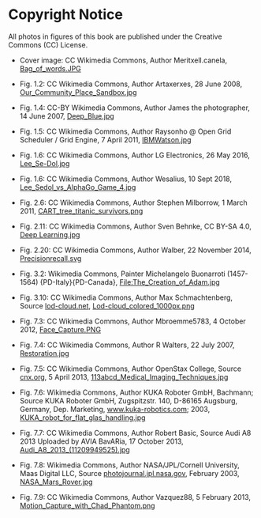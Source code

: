 
# Copyright Notice


All photos in figures of this book are published under the Creative Commons (CC) License.

- Cover image: CC Wikimedia Commons, Author Meritxell.canela, [Bag_of_words.JPG](https://commons.wikimedia.org/wiki/File:Bag_of_words.JPG) 
- Fig. 1.2: CC Wikimedia Commons, Author Artaxerxes,  28 June 2008, [Our_Community_Place_Sandbox.jpg](https://commons.wikimedia.org/wiki/File:Our_Community_Place_Sandbox.jpg) 
- Fig. 1.4: CC-BY Wikimedia Commons, Author James the photographer, 14 June 2007, [Deep_Blue.jpg](https://commons.wikimedia.org/wiki/File:Deep_Blue.jpg) 
- Fig. 1.5: CC Wikimedia Commons, Author Raysonho @ Open Grid Scheduler / Grid Engine, 7 April 2011, [IBMWatson.jpg](https://commons.wikimedia.org/wiki/File:IBMWatson.jpg)
- Fig. 1.6: CC Wikimedia Commons, Author LG Electronics, 26 May 2016, [Lee_Se-Dol.jpg](https://commons.wikimedia.org/wiki/File:Lee_Se-Dol.jpg) 
- Fig. 1.6: CC Wikimedia Commons, Author Wesalius, 10 Sept 2018, [Lee_Sedol_vs_AlphaGo_Game_4.jpg](https://commons.wikimedia.org/wiki/File:Lee_Sedol_B_vs_AlphaGo_W_-_Game_4.jpg)
- Fig. 2.6:  CC Wikimedia Commons, Author Stephen Milborrow, 1 March 2011, [CART_tree_titanic_survivors.png](https://commons.wikimedia.org/wiki/File:CART_tree_titanic_survivors.png)
- Fig. 2.11: CC Wikimedia Commons, Author Sven Behnke, CC BY-SA 4.0,  [Deep Learning.jpg](https://commons.wikimedia.org/w/index.php?curid=82466022)
- Fig. 2.20: CC Wikimedia Commons, Author Walber, 22 November 2014, [Precisionrecall.svg](https://commons.wikimedia.org/wiki/File:Precisionrecall.svg)
- Fig. 3.2:  Wikimedia Commons, Painter Michelangelo Buonarroti (1457-1564) {PD-Italy}{PD-Canada}, [File:The_Creation_of_Adam.jpg](https://commons.wikimedia.org/wiki/File:The_Creation_of_Adam.jpg)
- Fig. 3.10:  CC Wikimedia Commons, Author Max Schmachtenberg, Source [lod-cloud.net](http://lod-cloud.net/), [Lod-cloud_colored_1000px.png](https://commons.wikimedia.org/wiki/File:Lod-cloud_colored_1000px.png) 


- Fig. 7.3:  CC Wikimedia Commons, Author Mbroemme5783, 4 October 2012, [Face_Capture.PNG](https://commons.wikimedia.org/wiki/File:Face_Capture.PNG)
- Fig. 7.4:  CC Wikimedia Commons, Author R Walters, 22 July 2007, [Restoration.jpg](https://commons.wikimedia.org/wiki/File:Restoration.jpg)
- Fig. 7.5:  CC Wikimedia Commons, Author OpenStax College, Source  [cnx.org](http://cnx.org/content/col11496/1.6/), 5 April 2013, [113abcd_Medical_Imaging_Techniques.jpg](https://commons.wikimedia.org/wiki/File:113abcd_Medical_Imaging_Techniques.jpg)
- Fig. 7.6:  Wikimedia Commons, Author KUKA Roboter GmbH, Bachmann; Source KUKA Roboter GmbH, Zugspitzstr. 140, D-86165 Augsburg, Germany, Dep. Marketing, www.kuka-robotics.com; 2003, [KUKA_robot_for_flat_glas_handling.jpg](https://commons.wikimedia.org/wiki/File:KUKA_robot_for_flat_glas_handling.jpg)
- Fig. 7.7:  CC Wikimedia Commons, Author Robert Basic, Source Audi A8 2013
Uploaded by AVIA BavARia, 17 October 2013, [Audi_A8_2013_(11209949525).jpg](https://commons.wikimedia.org/wiki/File:Audi_A8_2013.jpg)
- Fig. 7.8:  Wikimedia Commons, Author NASA/JPL/Cornell University, Maas Digital LLC, Source [photojournal.jpl.nasa.gov](http://photojournal.jpl.nasa.gov/catalog/PIA04413), February 2003, [NASA_Mars_Rover.jpg](https://commons.wikimedia.org/wiki/File:NASA_Mars_Rover.jpg)
- Fig. 7.9: CC Wikimedia Commons, Author Vazquez88, 5 February 2013, [Motion_Capture_with_Chad_Phantom.png](https://commons.wikimedia.org/wiki/File:Motion_Capture_with_Chad_Phantom.png)

